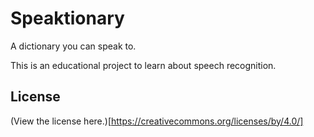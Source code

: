 # Speaktionary
A dictionary you can speak to.

This is an educational project to learn about speech recognition.  

## License
(View the license here.)[https://creativecommons.org/licenses/by/4.0/]
